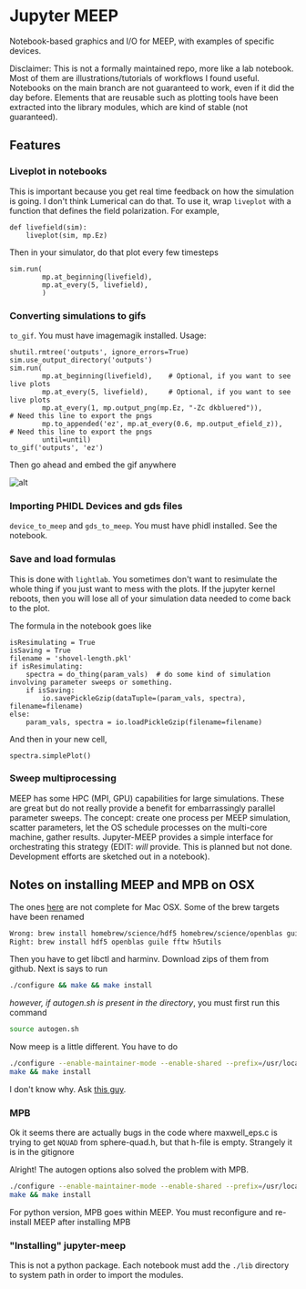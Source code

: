 # Jupyter MEEP
Notebook-based graphics and I/O for MEEP, with examples of specific devices.

Disclaimer: This is not a formally maintained repo, more like a lab notebook. Most of them are illustrations/tutorials of workflows I found useful. Notebooks on the main branch are not guaranteed to work, even if it did the day before. Elements that are reusable such as plotting tools have been extracted into the library modules, which are kind of stable (not guaranteed).

## Features
### Liveplot in notebooks
This is important because you get real time feedback on how the simulation is going. I don't think Lumerical can do that. To use it, wrap `liveplot` with a function that defines the field polarization. For example,
```
def livefield(sim):
    liveplot(sim, mp.Ez)
```
Then in your simulator, do that plot every few timesteps
```
sim.run(
        mp.at_beginning(livefield),
        mp.at_every(5, livefield),
        )
```

### Converting simulations to gifs
`to_gif`. You must have imagemagik installed. Usage:
```
shutil.rmtree('outputs', ignore_errors=True)
sim.use_output_directory('outputs')
sim.run(
        mp.at_beginning(livefield),    # Optional, if you want to see live plots
        mp.at_every(5, livefield),     # Optional, if you want to see live plots
        mp.at_every(1, mp.output_png(mp.Ez, "-Zc dkbluered")),         # Need this line to export the pngs
        mp.to_appended('ez', mp.at_every(0.6, mp.output_efield_z)),    # Need this line to export the pngs
        until=until)
to_gif('outputs', 'ez')
```

Then go ahead and embed the gif anywhere

![alt](mmi-example.gif)


### Importing PHIDL Devices and gds files
`device_to_meep` and `gds_to_meep`. You must have phidl installed. See the notebook.


### Save and load formulas
This is done with `lightlab`. You sometimes don't want to resimulate the whole thing if you just want to mess with the plots. If the jupyter kernel reboots, then you will lose all of your simulation data needed to come back to the plot.

The formula in the notebook goes like
```
isResimulating = True
isSaving = True
filename = 'shovel-length.pkl'
if isResimulating:
    spectra = do_thing(param_vals)  # do some kind of simulation involving parameter sweeps or something.
    if isSaving:
        io.savePickleGzip(dataTuple=(param_vals, spectra), filename=filename)
else:
    param_vals, spectra = io.loadPickleGzip(filename=filename)
```
And then in your new cell,
```
spectra.simplePlot()
```

### Sweep multiprocessing
MEEP has some HPC (MPI, GPU) capabilities for large simulations. These are great but do not really provide a benefit for embarrassingly parallel parameter sweeps. The concept: create one process per MEEP simulation, scatter parameters, let the OS schedule processes on the multi-core machine, gather results. Jupyter-MEEP provides a simple interface for orchestrating this strategy (EDIT: _will_ provide. This is planned but not done. Development efforts are sketched out in a notebook).


## Notes on installing MEEP and MPB on OSX
The ones [here](http://localhost:8000/Installation/) are not complete for Mac OSX. Some of the brew targets have been renamed

```bash
Wrong: brew install homebrew/science/hdf5 homebrew/science/openblas guile fftw h5utils
Right: brew install hdf5 openblas guile fftw h5utils
```

Then you have to get libctl and harminv. Download zips of them from github. Next is says to run
```bash
./configure && make && make install
```

*however, if autogen.sh is present in the directory*, you must first run this command

```bash
source autogen.sh
```

Now meep is a little different. You have to do
```bash
./configure --enable-maintainer-mode --enable-shared --prefix=/usr/local
make && make install
```
I don't know why. Ask [this guy](https://darkalexwang.github.io/2016/10/06/python-meep-install-mac/).

### MPB
Ok it seems there are actually bugs in the code where maxwell_eps.c is trying to get `NQUAD` from sphere-quad.h, but that h-file is empty. Strangely it is in the gitignore

Alright! The autogen options also solved the problem with MPB.
```bash
./configure --enable-maintainer-mode --enable-shared --prefix=/usr/local
make && make install
```

For python version, MPB goes within MEEP. You must reconfigure and re-install MEEP after installing MPB

### "Installing" jupyter-meep
This is not a python package. Each notebook must add the `./lib` directory to system path in order to import the modules.
